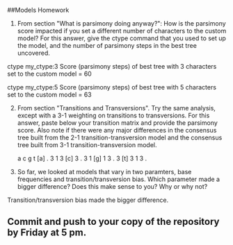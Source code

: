 ##Models Homework

1. From section "What is parsimony doing anyway?": How is the parsimony score impacted if you set a different number of characters to the custom model? For this answer, give the ctype command that you used to set up the model, and the number of parsimony steps in the best tree uncovered.

ctype my_ctype:3
Score (parsimony steps) of best tree with 3 characters set to the custom model = 60

ctype my_ctype:5
Score (parsimony steps) of best tree with 5 characters set to the custom model = 63 


2. From section "Transitions and Transversions". Try the same analysis, except with a 3-1 weighting on transitions to transversions. For this answer, paste below your transition matrix and provide the parsimony score. Also note if there were any major differences in the consensus tree built from the 2-1 transition-transversion model and the consensus tree built from 3-1 transition-transversion model.

	a  c  g  t
[a]	.  3  1  3
[c]	3  .  3  1
[g]	1  3  .  3
[t]	3  1  3  .

3. So far, we looked at models that vary in two paramters, base frequencies and transition/transversion bias. Which parameter made a bigger difference? Does this make sense to you? Why or why not?

Transition/transversion bias made the bigger difference.


## Commit and push to your copy of the repository by Friday at 5 pm.